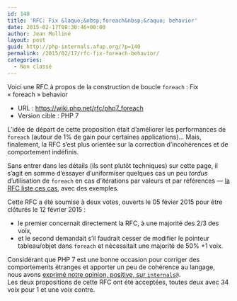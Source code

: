 ```yaml
---
id: 140
title: 'RFC: Fix &laquo;&nbsp;foreach&nbsp;&raquo; behavior'
date: 2015-02-17T08:30:46+00:00
author: Jean Molliné
layout: post
guid: http://php-internals.afup.org/?p=140
permalink: /2015/02/17/rfc-fix-foreach-behavior/
categories:
  - Non classé
---
```

Voici une RFC à propos de la construction de boucle `foreach` : Fix &laquo;&nbsp;foreach&nbsp;&raquo; behavior

  * URL : <https://wiki.php.net/rfc/php7_foreach>
  * Version cible : PHP 7

L&rsquo;idée de départ de cette proposition était d&rsquo;améliorer les performances de `foreach` (autour de 1% de gain pour certaines applications)&#8230; Mais, finalement, la RFC s&rsquo;est plus orientée sur la correction d&rsquo;incohérences et de comportement indéfinis.

Sans entrer dans les détails (ils sont plutôt techniques) sur cette page, il s&rsquo;agit en somme d&rsquo;essayer d&rsquo;uniformiser quelques cas un peu _tordus_ d&rsquo;utilisation de `foreach` en cas d&rsquo;itérations par valeurs et par références &#8212; [la RFC liste ces cas](https://wiki.php.net/rfc/php7_foreach#proposal), avec des exemples.

Cette RFC a été soumise à deux votes, ouverts le 05 févier 2015 pour être clôturés le 12 février 2015 :

  * le premier concernait directement la RFC, à une majorité des 2/3 des voix,
  * et le second demandait s&rsquo;il faudrait cesser de modifier le pointeur tableau/objet dans `foreach` et nécessitait une majorité de 50% +1 voix.

Considérant que PHP 7 est une bonne occasion pour corriger des comportements étranges et apporter un peu de cohérence au langage, nous avons [exprimé notre opinion, positive, sur `internals@`](http://news.php.net/php.internals/82496).  
Les deux propositions de cette RFC ont été acceptées, toutes deux avec 34 voix pour 1 et une voix contre.